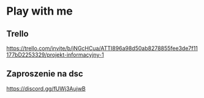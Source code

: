 # Play with me

## Trello 
https://trello.com/invite/b/jNGcHCua/ATTI896a98d50ab8278855fee3de7f11177bD2253329/projekt-informacyjny-1

## Zaproszenie na dsc

https://discord.gg/fUWj3AujwB
